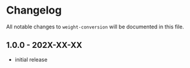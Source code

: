 # Changelog

All notable changes to `weight-conversion` will be documented in this file.

## 1.0.0 - 202X-XX-XX

- initial release

